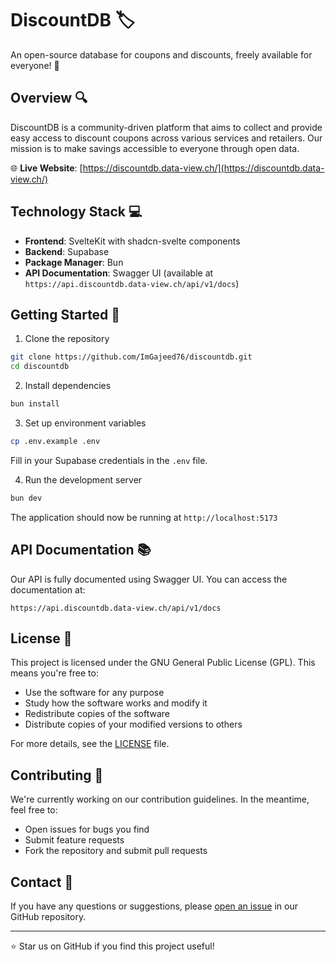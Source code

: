# DiscountDB 🏷️

An open-source database for coupons and discounts, freely available for everyone! 🎉

## Overview 🔍

DiscountDB is a community-driven platform that aims to collect and provide easy access to discount coupons across
various services and retailers. Our mission is to make savings accessible to everyone through open data.

🌐 **Live Website**: [https://discountdb.data-view.ch/](https://discountdb.data-view.ch/)

## Technology Stack 💻

- **Frontend**: SvelteKit with shadcn-svelte components
- **Backend**: Supabase
- **Package Manager**: Bun
- **API Documentation**: Swagger UI (available at `https://api.discountdb.data-view.ch/api/v1/docs`)

## Getting Started 🚀

1. Clone the repository

```bash
git clone https://github.com/ImGajeed76/discountdb.git
cd discountdb
```

2. Install dependencies

```bash
bun install
```

3. Set up environment variables

```bash
cp .env.example .env
```

Fill in your Supabase credentials in the `.env` file.

4. Run the development server

```bash
bun dev
```

The application should now be running at `http://localhost:5173`

## API Documentation 📚

Our API is fully documented using Swagger UI. You can access the documentation at:

```
https://api.discountdb.data-view.ch/api/v1/docs
```

## License 📜

This project is licensed under the GNU General Public License (GPL). This means you're free to:

- Use the software for any purpose
- Study how the software works and modify it
- Redistribute copies of the software
- Distribute copies of your modified versions to others

For more details, see the [LICENSE](LICENSE) file.

## Contributing 🤝

We're currently working on our contribution guidelines. In the meantime, feel free to:

- Open issues for bugs you find
- Submit feature requests
- Fork the repository and submit pull requests

## Contact 📧

If you have any questions or suggestions, please [open an issue](https://github.com/ImGajeed76/discountdb/issues) in our
GitHub repository.

---

⭐ Star us on GitHub if you find this project useful!
